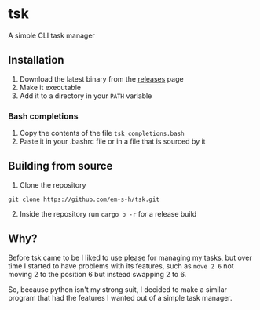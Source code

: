# tsk
A simple CLI task manager

## Installation

1. Download the latest binary from the [releases](https://github.com/em-s-h/xdelta_lui/releases)
page
2. Make it executable
3. Add it to a directory in your `PATH` variable

### Bash completions

1. Copy the contents of the file `tsk_completions.bash`
2. Paste it in your .bashrc file or in a file that is sourced by it

## Building from source

1. Clone the repository
```shell
git clone https://github.com/em-s-h/tsk.git
```
2. Inside the repository run `cargo b -r` for a release build

## Why?

Before tsk came to be I liked to use [please](https://github.com/NayamAmarshe/please) for managing
my tasks, but over time I started to have problems with its features, such as `move 2 6` not moving
2 to the position 6 but instead swapping 2 to 6.

So, because python isn't my strong suit, I decided to make a similar program that had the features I
wanted out of a simple task manager.
